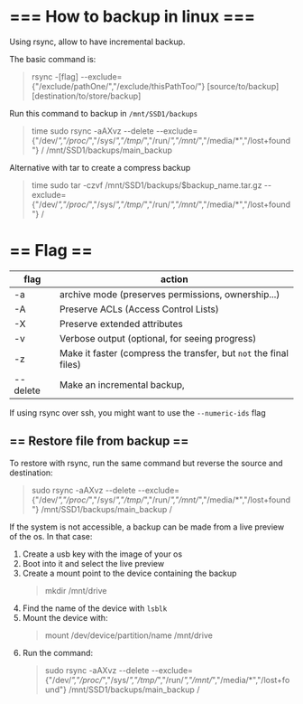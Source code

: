 # === How to backup in linux ===

Using rsync, allow to have incremental backup.

The basic command is:
> rsync -[flag] --exclude={"/exclude/pathOne/","/exclude/thisPathToo/"} [source/to/backup] [destination/to/store/backup]


Run this command to backup in `/mnt/SSD1/backups`
> time sudo rsync -aAXvz --delete --exclude={"/dev/*","/proc/*","/sys/*","/tmp/*","/run/*","/mnt/*","/media/*","/lost+found"} / /mnt/SSD1/backups/main_backup

Alternative with tar to create a compress backup
> time sudo tar -czvf /mnt/SSD1/backups/$backup_name.tar.gz --exclude={"/dev/*","/proc/*","/sys/*","/tmp/*","/run/*","/mnt/*","/media/*","/lost+found"} /


# == Flag ==

| flag     | action                                                            |
|----------|-------------------------------------------------------------------|
| -a       | archive mode (preserves permissions, ownership...)                |
| -A       | Preserve ACLs (Access Control Lists)                              |
| -X       | Preserve extended attributes                                      |
| -v       | Verbose output (optional, for seeing progress)                    |
| -z       | Make it faster (compress the transfer, but `not` the final files) |
| --delete | Make an incremental backup,                                       |

If using rsync over ssh, you might want to use the `--numeric-ids` flag

## == Restore file from backup ==

To restore with rsync, run the same command but reverse the source and destination:
> sudo rsync -aAXvz --delete --exclude={"/dev/*","/proc/*","/sys/*","/tmp/*","/run/*","/mnt/*","/media/*","/lost+found"} /mnt/SSD1/backups/main_backup /

If the system is not accessible, a backup can be made from a live preview of the os. In that case:

1. Create a usb key with the image of your os
2. Boot into it and select the live preview
3. Create a mount point to the device containing the backup 
    > mkdir /mnt/drive
4. Find the name of the device with `lsblk`
5. Mount the device with:
    > mount /dev/device/partition/name /mnt/drive 
6. Run the command:
    > sudo rsync -aAXvz --delete --exclude={"/dev/*","/proc/*","/sys/*","/tmp/*","/run/*","/mnt/*","/media/*","/lost+found"} /mnt/SSD1/backups/main_backup /
